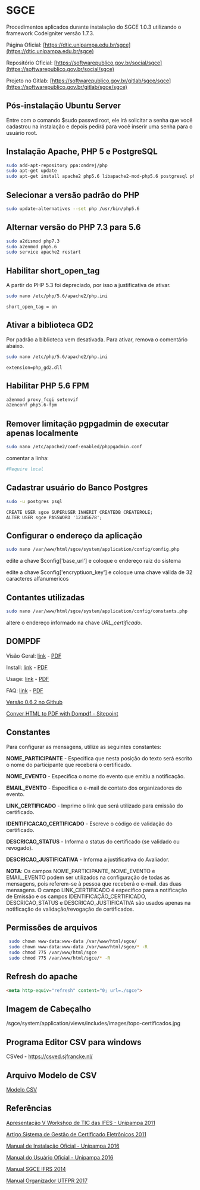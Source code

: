 # SGCE

Procedimentos aplicados durante instalação do SGCE 1.0.3 utilizando o framework Codeigniter versão 1.7.3.

Página Oficial: [https://dtic.unipampa.edu.br/sgce](https://dtic.unipampa.edu.br/sgce)

Repositório Oficial: [https://softwarepublico.gov.br/social/sgce](https://softwarepublico.gov.br/social/sgce)

Projeto no Gitlab: [https://softwarepublico.gov.br/gitlab/sgce/sgce](https://softwarepublico.gov.br/gitlab/sgce/sgce)

## Pós-instalação Ubuntu Server

Entre com o comando $sudo passwd root, ele irá solicitar a senha que você cadastrou na instalação e depois pedirá para você inserir uma senha para o usuário root.

## Instalação Apache, PHP 5 e PostgreSQL

```bash
sudo add-apt-repository ppa:ondrej/php 
sudo apt-get update 
sudo apt-get install apache2 php5.6 libapache2-mod-php5.6 postgresql php5.6-pgsql phppgadmin php-gettext php5.6-gd php5.6-mcrypt php5.6-intl php5.6-cli php5.6-soap php5.6-curl php5.6-mbstring php5.6-xml php5.6-fpm
```

## Selecionar a versão padrão do PHP

```bash
sudo update-alternatives --set php /usr/bin/php5.6
```

## Alternar versão do PHP 7.3 para 5.6

```bash
sudo a2dismod php7.3
sudo a2enmod php5.6
sudo service apache2 restart
```

## Habilitar short_open_tag

A partir do PHP 5.3 foi depreciado, por isso a justificativa de ativar.

```bash
sudo nano /etc/php/5.6/apache2/php.ini
```

```apacheconf
short_open_tag = on
```

## Ativar a biblioteca GD2

Por padrão a biblioteca vem desativada. Para ativar, remova o comentário abaixo.

```bash
sudo nano /etc/php/5.6/apache2/php.ini
```

```apacheconf
extension=php_gd2.dll 
```

## Habilitar  PHP 5.6 FPM

```bash
a2enmod proxy_fcgi setenvif
a2enconf php5.6-fpm
```

## Remover limitação pgpgadmin de executar apenas localmente

```bash
sudo nano /etc/apache2/conf-enabled/phppgadmin.conf
```

comentar a linha:

```ini
#Require local
```

## Cadastrar usuário do Banco Postgres

```bash
sudo -u postgres psql
```

```
CREATE USER sgce SUPERUSER INHERIT CREATEDB CREATEROLE;
ALTER USER sgce PASSWORD '12345678';
```

## Configurar o endereço da aplicação

```bash
sudo nano /var/www/html/sgce/system/application/config/config.php
```

edite a chave $config['base_url'] e coloque o endereço raiz do sistema

edite a chave $config['encryptiuon_key'] e coloque uma chave válida de 32 caracteres alfanumericos

## Contantes utilizadas

```bash
sudo nano /var/www/html/sgce/system/application/config/constants.php
```

altere o endereço informado na chave *URL_certificado*.

## DOMPDF

Visão Geral: [link](http://www.kassas.nl/webshopkeeper/config/dompdf/www/) - [PDF](docs/dompdf_overview.pdf)

Install: [link](http://www.kassas.nl/webshopkeeper/config/dompdf/www/install.php) - [PDF](docs/dompdf_install.pdf)

Usage: [link](http://www.kassas.nl/webshopkeeper/config/dompdf/www/usage.php) - [PDF](docs/dompdf_usage.pdf)

FAQ: [link](http://www.kassas.nl/webshopkeeper/config/dompdf/www/faq.php) - [PDF](docs/dompdf_faq.pdf)

[Versão 0.6.2 no Github](https://github.com/dompdf/dompdf/tree/0.6.2-hotfix)

[Conver HTML to PDF with Dompdf - Sitepoint](https://www.sitepoint.com/convert-html-to-pdf-with-dompdf/)

## Constantes 

Para configurar as mensagens, utilize as seguintes constantes:

**NOME_PARTICIPANTE** - Especifica que nesta posição do texto será escrito o nome do participante que receberá o certificado.

**NOME_EVENTO** - Especifica o nome do evento que emitiu a notificação.

**EMAIL_EVENTO** - Especifica o e-mail de contato dos organizadores do evento.

**LINK_CERTIFICADO** - Imprime o link que será utilizado para emissão do certificado.

**IDENTIFICACAO_CERTIFICADO** - Escreve o código de validação do certificado. 

**DESCRICAO_STATUS** - Informa o status do certificado (se validado ou revogado).

**DESCRICAO_JUSTIFICATIVA** - Informa a justificativa do Avaliador. 

**NOTA**: Os campos NOME_PARTICIPANTE, NOME_EVENTO e EMAIL_EVENTO podem ser utilizados na configuração de todas as mensagens, pois referem-se à pessoa que receberá o e-mail. das duas mensagens. O campo LINK_CERTIFICADO é específico para a notificação de Emissão e os campos
IDENTIFICAÇÃO_CERTIFICADO, DESCRICAO_STATUS e DESCRICAO_JUSTIFICATIVA são usados apenas na notificação de validação/revogação de certificados.

## Permissões de arquivos

```bash
 sudo chown www-data:www-data /var/www/html/sgce/ 
 sudo chown www-data:www-data /var/www/html/sgce/* -R 
 sudo chmod 775 /var/www/html/sgce 
 sudo chmod 775 /var/www/html/sgce/* -R
```

## Refresh do apache

```html
<meta http-equiv="refresh" content="0; url=./sgce">
```

## Imagem de Cabeçalho

/sgce/system/application/views/includes/images/topo-certificados.jpg

## Programa Editor CSV para windows

CSVed - https://csved.sjfrancke.nl/

## Arquivo Modelo de CSV

[Modelo CSV](modelo_csv.csv)

## Referências

[Apresentação V Workshop de TIC das IFES - Unipampa 2011](docs/Apresentacao-VWTICIFES-2011.pdf)

[Artigo Sistema de Gestão de Certificado Eletrônicos 2011](docs/Artigo-VWTICIFES-2011.pdf)

[Manual de Instalação Oficial - Unipampa 2016](docs/instalacao-sgce.pdf)

[Manual do Usuário Oficial - Unipampa 2016 ](docs/manual-sgce.pdf)

[Manual SGCE IFRS 2014](docs/manual-sgce-ifrs.pdf)

[Manual Organizador UTFPR 2017](docs/sgce_utfpr_organizador.pdf)
